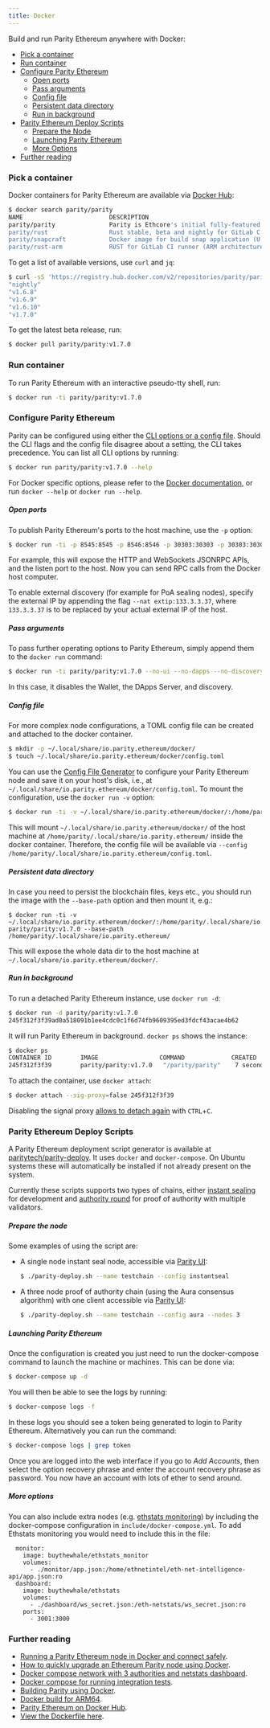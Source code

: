 ```yaml
---
title: Docker
---
```


Build and run Parity Ethereum anywhere with Docker:

- [Pick a container](#pick-a-container)
- [Run container](#run-container)
- [Configure Parity Ethereum](#configure-parity-ethereum)
    - [Open ports](#open-ports)
    - [Pass arguments](#pass-arguments)
    - [Config file](#config-file)
    - [Persistent data directory](#persistent-data-directory)
    - [Run in background](#run-in-background)
- [Parity Ethereum Deploy Scripts](#parity-ethereum-deploy-scripts)
    - [Prepare the Node](#prepare-the-node)
    - [Launching Parity Ethereum](#launching-parity-ethereum)
    - [More Options](#more-options)
- [Further reading](#further-reading)

### Pick a container

Docker containers for Parity Ethereum are available via [Docker Hub](https://hub.docker.com/r/parity/parity/):

```bash
$ docker search parity/parity
NAME                        DESCRIPTION                                     STARS     OFFICIAL   AUTOMATED
parity/parity               Parity is Ethcore's initial fully-featured...   0
parity/rust                 Rust stable, beta and nightly for GitLab C...   0                    [OK]
parity/snapcraft            Docker image for build snap application (U...   0                    [OK]
parity/rust-arm             RUST for GitLab CI runner (ARM architecture)    0                    [OK]
```

To get a list of available versions, use `curl` and `jq`:

```bash
$ curl -sS 'https://registry.hub.docker.com/v2/repositories/parity/parity/tags/'  | jq '."results"[]["name"]' | sort
"nightly"
"v1.6.8"
"v1.6.9"
"v1.6.10"
"v1.7.0"
```

To get the latest beta release, run:

```bash
$ docker pull parity/parity:v1.7.0
```

### Run container

To run Parity Ethereum with an interactive pseudo-tty shell, run:

```bash
$ docker run -ti parity/parity:v1.7.0
```

### Configure Parity Ethereum

Parity can be configured using either the [CLI options or a config file](Configuring-Parity.md). Should the CLI flags and the config file disagree about a setting, the CLI takes precedence. You can list all CLI options by running:

```bash
$ docker run parity/parity:v1.7.0 --help
```

For Docker specific options, please refer to the [Docker documentation](https://docs.docker.com/engine/), or run `docker --help` or `docker run --help`.

##### Open ports

To publish Parity Ethereum's ports to the host machine, use the `-p` option:

```bash
$ docker run -ti -p 8545:8545 -p 8546:8546 -p 30303:30303 -p 30303:30303/udp parity/parity:v1.7.0 --ui-interface all --jsonrpc-interface all
```

For example, this will expose the HTTP and WebSockets JSONRPC APIs, and the listen port to the host. Now you can send RPC calls from the Docker host computer.

To enable external discovery (for example for PoA sealing nodes), specify the external IP by appending the flag `--nat extip:133.3.3.37`, where `133.3.3.37` is to be replaced by your actual external IP of the host.

##### Pass arguments

To pass further operating options to Parity Ethereum, simply append them to the `docker run` command:

```bash
$ docker run -ti parity/parity:v1.7.0 --no-ui --no-dapps --no-discovery
```

In this case, it disables the Wallet, the DApps Server, and discovery.

##### Config file

For more complex node configurations, a TOML config file can be created and attached to the docker container.

```bash
$ mkdir -p ~/.local/share/io.parity.ethereum/docker/
$ touch ~/.local/share/io.parity.ethereum/docker/config.toml
```

You can use the [Config File Generator](https://paritytech.github.io/parity-config-generator/) to configure your Parity Ethereum node and save it on your host's disk, i.e., at `~/.local/share/io.parity.ethereum/docker/config.toml`. To mount the configuration, use the `docker run -v` option:

```bash
$ docker run -ti -v ~/.local/share/io.parity.ethereum/docker/:/home/parity/.local/share/io.parity.ethereum/ parity/parity:v1.7.0 --config /home/parity/.local/share/io.parity.ethereum/config.toml
```

This will mount `~/.local/share/io.parity.ethereum/docker/` of the host machine at `/home/parity/.local/share/io.parity.ethereum/` inside the docker container. Therefore, the config file will be available via `--config /home/parity/.local/share/io.parity.ethereum/config.toml`.

##### Persistent data directory

In case you need to persist the blockchain files, keys etc., you should run the image with the `--base-path` option and then mount it, e.g.:

```
$ docker run -ti -v ~/.local/share/io.parity.ethereum/docker/:/home/parity/.local/share/io.parity.ethereum/ parity/parity:v1.7.0 --base-path /home/parity/.local/share/io.parity.ethereum/
```

This will expose the whole data dir to the host machine at `~/.local/share/io.parity.ethereum/docker/`.

##### Run in background

To run a detached Parity Ethereum instance, use `docker run -d`:

```bash
$ docker run -d parity/parity:v1.7.0
245f312f3f39ad0a518091b1ee4cdc0c1f6d74fb9609395ed3fdcf43acae4b62
```

It will run Parity Ethereum in background. `docker ps` shows the instance:

```bash
$ docker ps
CONTAINER ID        IMAGE                 COMMAND             CREATED             STATUS              PORTS                          NAMES
245f312f3f39        parity/parity:v1.7.0   "/parity/parity"    7 seconds ago       Up 6 seconds        8080/tcp, 8180/tcp, 8545/tcp   epic_pike
```

To attach the container, use `docker attach`:

```bash
$ docker attach --sig-proxy=false 245f312f3f39
```

Disabling the signal proxy [allows to detach again](http://stackoverflow.com/a/22894096) with `CTRL`+`C`.

### Parity Ethereum Deploy Scripts

A Parity Ethereum deployment script generator is available at [paritytech/parity-deploy](https://github.com/paritytech/parity-deploy). It uses `docker` and `docker-compose`. On Ubuntu systems these will automatically be installed if not already present on the system.

Currently these scripts supports two types of chains, either [instant sealing](https://wiki.parity.io/Pluggable-Consensus#instant-seal) for development and [authority round](https://wiki.parity.io/Pluggable-Consensus#aura) for proof of authority with multiple validators.

##### Prepare the node

Some examples of using the script are:

- A single node instant seal node, accessible via [Parity UI](https://github.com/Parity-JS/shell/releases):

  ```bash
  $ ./parity-deploy.sh --name testchain --config instantseal
  ```

- A three node proof of authority chain (using the Aura consensus algorithm) with one client accessible via [Parity UI](https://github.com/Parity-JS/shell/releases):

  ```bash
  $ ./parity-deploy.sh --name testchain --config aura --nodes 3
  ```

##### Launching Parity Ethereum

Once the configuration is created you just need to run the docker-compose command to launch the machine or machines. This can be done via:

```bash
$ docker-compose up -d
```

You will then be able to see the logs by running:

```bash
$ docker-compose logs -f
```

In these logs you should see a token being generated to login to Parity Ethereum. Alternatively you can run the command:

```bash
$ docker-compose logs | grep token
```

Once you are logged into the web interface if you go to _Add Accounts_, then select the option recovery phrase and enter the account recovery phrase as password. You now have an account with lots of ether to send around.

##### More options

You can also include extra nodes (e.g. [ethstats monitoring](https://github.com/cubedro/eth-net-intelligence-api)) by including the docker-compose configuration in `include/docker-compose.yml`. To add Ethstats monitoring you would need to include this in the file:

```
  monitor:
    image: buythewhale/ethstats_monitor
    volumes:
      - ./monitor/app.json:/home/ethnetintel/eth-net-intelligence-api/app.json:ro
  dashboard:
    image: buythewhale/ethstats
    volumes:
      - ./dashboard/ws_secret.json:/eth-netstats/ws_secret.json:ro
    ports:
      - 3001:3000
```

### Further reading

- [Running a Parity Ethereum node in Docker and connect safely](https://medium.com/@preitsma/setting-up-a-parity-ethereum-node-in-docker-and-connect-safely-f881faa17686).
- [How to quickly upgrade an Ethereum Parity node using Docker](https://medium.com/decentralized-capital/how-to-quickly-upgrade-an-ethereum-parity-node-using-docker-e170fa2a2045).
- [Docker compose network with 3 authorities and netstats dashboard](https://github.com/dstarcev/parity-poa-playground).
- [Docker compose for running integration tests](https://github.com/illya13/parity-poa).
- [Building Parity using Docker](Setup.md#Building-using-Docker).
- [Docker build for ARM64](https://github.com/paritytech/parity-snappy/wiki/Docker-build-for-ARM-ARM64).
- [Parity Ethereum on Docker Hub](https://hub.docker.com/r/parity/parity/).
- [View the Dockerfile here](https://github.com/paritytech/parity-ethereum/blob/master/docker/ubuntu/Dockerfile).
